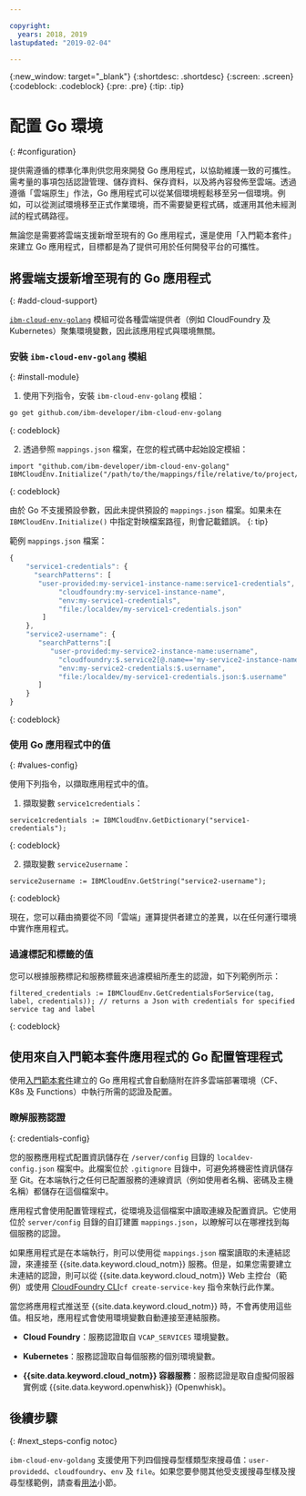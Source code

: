 ```yaml
---

copyright:
  years: 2018, 2019
lastupdated: "2019-02-04"

---
```


{:new_window: target="_blank"}
{:shortdesc: .shortdesc}
{:screen: .screen}
{:codeblock: .codeblock}
{:pre: .pre}
{:tip: .tip}

# 配置 Go 環境
{: #configuration}

提供需遵循的標準化準則供您用來開發 Go 應用程式，以協助維護一致的可攜性。需考量的事項包括認證管理、儲存資料、保存資料，以及將內容發佈至雲端。透過遵循「雲端原生」作法，Go 應用程式可以從某個環境輕鬆移至另一個環境。例如，可以從測試環境移至正式作業環境，而不需要變更程式碼，或運用其他未經測試的程式碼路徑。

無論您是需要將雲端支援新增至現有的 Go 應用程式，還是使用「入門範本套件」來建立 Go 應用程式，目標都是為了提供可用於任何開發平台的可攜性。

## 將雲端支援新增至現有的 Go 應用程式
{: #add-cloud-support}

[`ibm-cloud-env-golang`](https://github.com/ibm-developer/ibm-cloud-env-golang) 模組可從各種雲端提供者（例如 CloudFoundry 及 Kubernetes）聚集環境變數，因此該應用程式與環境無關。

### 安裝 `ibm-cloud-env-golang` 模組
{: #install-module}

1. 使用下列指令，安裝 `ibm-cloud-env-golang` 模組：
  ```bash
  go get github.com/ibm-developer/ibm-cloud-env-golang
  ```
  {: codeblock}

2. 透過參照 `mappings.json` 檔案，在您的程式碼中起始設定模組：
  ```golang
  import "github.com/ibm-developer/ibm-cloud-env-golang"
  IBMCloudEnv.Initialize("/path/to/the/mappings/file/relative/to/project/root")
  ```
  {: codeblock}

  由於 Go 不支援預設參數，因此未提供預設的 `mappings.json` 檔案。如果未在 `IBMCloudEnv.Initialize()` 中指定對映檔案路徑，則會記載錯誤。
  {: tip}

  範例 `mappings.json` 檔案：
  ```javascript
  {
      "service1-credentials": {
        "searchPatterns": [
         "user-provided:my-service1-instance-name:service1-credentials",
              "cloudfoundry:my-service1-instance-name", 
              "env:my-service1-credentials", 
              "file:/localdev/my-service1-credentials.json" 
          ]
      },
      "service2-username": {
         "searchPatterns":[
            "user-provided:my-service2-instance-name:username",
              "cloudfoundry:$.service2[@.name=='my-service2-instance-name'].credentials.username",
              "env:my-service2-credentials:$.username",
              "file:/localdev/my-service1-credentials.json:$.username"
         ]
      }
  }
  ```
  {: codeblock}

### 使用 Go 應用程式中的值
{: #values-config}

使用下列指令，以擷取應用程式中的值。

1. 擷取變數 `service1credentials`：
  ```golang
  service1credentials := IBMCloudEnv.GetDictionary("service1-credentials"); 
  ```
  {: codeblock}

2. 擷取變數 `service2username`：
  ```golang
  service2username := IBMCloudEnv.GetString("service2-username");
  ```
  {: codeblock}

現在，您可以藉由摘要從不同「雲端」運算提供者建立的差異，以在任何運行環境中實作應用程式。

### 過濾標記和標籤的值
您可以根據服務標記和服務標籤來過濾模組所產生的認證，如下列範例所示：
```golang
filtered_credentials := IBMCloudEnv.GetCredentialsForService(tag, label, credentials)); // returns a Json with credentials for specified service tag and label
```
{: codeblock}

## 使用來自入門範本套件應用程式的 Go 配置管理程式
使用[入門範本套件](https://cloud.ibm.com/developer/appservice/starter-kits/)建立的 Go 應用程式會自動隨附在許多雲端部署環境（CF、K8s 及 Functions）中執行所需的認證及配置。

### 瞭解服務認證
{: credentials-config}

您的服務應用程式配置資訊儲存在 `/server/config` 目錄的 `localdev-config.json` 檔案中。此檔案位於 `.gitignore` 目錄中，可避免將機密性資訊儲存至 Git。在本端執行之任何已配置服務的連線資訊（例如使用者名稱、密碼及主機名稱）都儲存在這個檔案中。

應用程式會使用配置管理程式，從環境及這個檔案中讀取連線及配置資訊。它使用位於 `server/config` 目錄的自訂建置 `mappings.json`，以瞭解可以在哪裡找到每個服務的認證。

如果應用程式是在本端執行，則可以使用從 `mappings.json` 檔案讀取的未連結認證，來連接至 {{site.data.keyword.cloud_notm}} 服務。但是，如果您需要建立未連結的認證，則可以從 {{site.data.keyword.cloud_notm}} Web 主控台（範例）或使用 [CloudFoundry CLI](https://docs.cloudfoundry.org/cf-cli/)`cf create-service-key` 指令來執行此作業。

當您將應用程式推送至 {{site.data.keyword.cloud_notm}} 時，不會再使用這些值。相反地，應用程式會使用環境變數自動連接至連結服務。 

* **Cloud Foundry**：服務認證取自 `VCAP_SERVICES` 環境變數。

* **Kubernetes**：服務認證取自每個服務的個別環境變數。

* **{{site.data.keyword.cloud_notm}} 容器服務**：服務認證是取自虛擬伺服器實例或 {{site.data.keyword.openwhisk}} (Openwhisk)。

## 後續步驟
{: #next_steps-config notoc}

`ibm-cloud-env-goldang` 支援使用下列四個搜尋型樣類型來搜尋值：`user-providedd`、`cloudfoundry`、`env` 及 `file`。如果您要參閱其他受支援搜尋型樣及搜尋型樣範例，請查看[用法](https://github.com/ibm-developer/ibm-cloud-env-golang#usage)小節。
